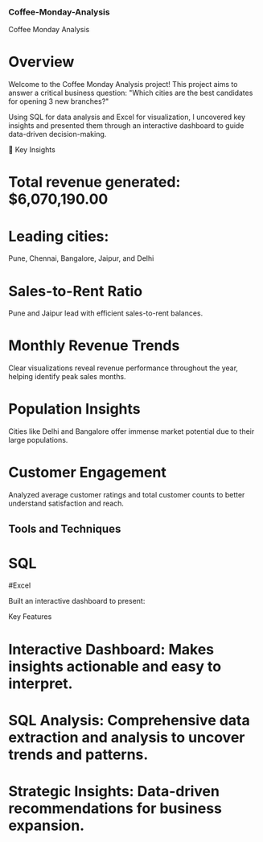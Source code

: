 ### Coffee-Monday-Analysis
Coffee Monday Analysis

# Overview

Welcome to the Coffee Monday Analysis project! This project aims to answer a critical business question:
"Which cities are the best candidates for opening 3 new branches?"

Using SQL for data analysis and Excel for visualization, I uncovered key insights and presented them through an interactive dashboard to guide data-driven decision-making.

🚀 Key Insights

# Total revenue generated: $6,070,190.00

# Leading cities:
Pune, Chennai, Bangalore, Jaipur, and Delhi

# Sales-to-Rent Ratio
Pune and Jaipur lead with efficient sales-to-rent balances.

# Monthly Revenue Trends

Clear visualizations reveal revenue performance throughout the year, helping identify peak sales months.

# Population Insights

Cities like Delhi and Bangalore offer immense market potential due to their large populations.

# Customer Engagement

Analyzed average customer ratings and total customer counts to better understand satisfaction and reach.

## Tools and Techniques

# SQL

#Excel

Built an interactive dashboard to present:

Key Features

# Interactive Dashboard: Makes insights actionable and easy to interpret.

# SQL Analysis: Comprehensive data extraction and analysis to uncover trends and patterns.

# Strategic Insights: Data-driven recommendations for business expansion.

